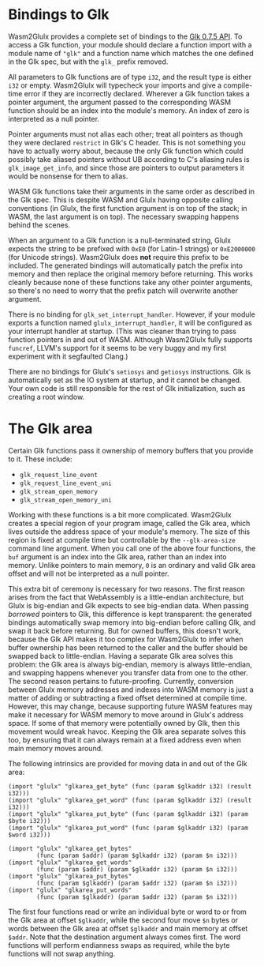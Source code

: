 # Bindings to Glk

Wasm2Glulx provides a complete set of bindings to the [Glk 0.7.5
API](https://www.eblong.com/zarf/glk/Glk-Spec-075.html). To access a Glk
function, your module should declare a function import with a module name of
`"glk"` and a function name which matches the one defined in the Glk spec, but
with the `glk_` prefix removed.

All parameters to Glk functions are of type `i32`, and the result type is either
`i32` or empty.  Wasm2Glulx will typecheck your imports and give a compile-time
error if they are incorrectly declared. Wherever a Glk function takes a pointer
argument, the argument passed to the corresponding WASM function should be an
index into the module's memory. An index of zero is interpreted as a null
pointer.

Pointer arguments must not alias each other; treat all pointers as though they
were declared `restrict` in Glk's C header. This is not something you have to
actually worry about, because the only Glk function which could possibly take
aliased pointers without UB according to C's aliasing rules is
`glk_image_get_info`, and since those are pointers to output parameters it would
be nonsense for them to alias.

WASM Glk functions take their arguments in the same order as described in the
Glk spec. This is despite WASM and Glulx having opposite calling conventions (in
Glulx, the first function argument is on top of the stack; in WASM, the last
argument is on top). The necessary swapping happens behind the scenes.

When an argument to a Glk function is a null-terminated string, Glulx expects
the string to be prefixed with `0xE0` (for Latin-1 strings) or `0xE2000000` (for
Unicode strings). Wasm2Glulx does **not** require this prefix to be included.
The generated bindings will automatically patch the prefix into memory and then
replace the original memory before returning. This works cleanly because none of
these functions take any other pointer arguments, so there's no need to worry
that the prefix patch will overwrite another argument.

There is no binding for `glk_set_interrupt_handler`. However, if your module
exports a function named `glulx_interrupt_handler`, it will be configured as
your interrupt handler at startup. (This was cleaner than trying to pass
function pointers in and out of WASM. Although Wasm2Glulx fully supports
`funcref`, LLVM's support for it seems to be very buggy and my first experiment
with it segfaulted Clang.)

There are no bindings for Glulx's `setiosys` and `getiosys` instructions. Glk is
automatically set as the IO system at startup, and it cannot be changed. Your
own code is still responsible for the rest of Glk initialization, such as
creating a root window.

# The Glk area

Certain Glk functions pass it ownership of memory buffers that you provide to
it. These include:

* `glk_request_line_event`
* `glk_request_line_event_uni`
* `glk_stream_open_memory`
* `glk_stream_open_memory_uni`

Working with these functions is a bit more complicated. Wasm2Glulx creates a
special region of your program image, called the Glk area, which lives outside
the address space of your module's memory. The size of this region is fixed at
compile time but controllable by the `--glk-area-size` command line argument.
When you call one of the above four functions, the `buf` argument is an index
into the Glk area, rather than an index into memory. Unlike pointers to main
memory, `0` is an ordinary and valid Glk area offset and will not be interpreted
as a null pointer.

This extra bit of ceremony is necessary for two reasons. The first reason arises
from the fact that WebAssembly is a little-endian architecture, but Glulx is
big-endian and Glk expects to see big-endian data. When passing *borrowed*
pointers to Glk, this difference is kept transparent: the generated bindings
automatically swap memory into big-endian before calling Glk, and swap it back
before returning. But for owned buffers, this doesn't work, because the Glk API
makes it too complex for Wasm2Glulx to infer when buffer ownership has been
returned to the caller and the buffer should be swapped back to little-endian.
Having a separate Glk area solves this problem: the Glk area is always
big-endian, memory is always little-endian, and swapping happens whenever you
transfer data from one to the other. The second reason pertains to
future-proofing. Currently, conversion between Glulx memory addresses and
indexes into WASM memory is just a matter of adding or subtracting a fixed
offset determined at compile time. However, this may change, because supporting
future WASM features may make it necessary for WASM memory to move around in
Glulx's address space. If some of that memory were potentially owned by Glk,
then this movement would wreak havoc. Keeping the Glk area separate solves this
too, by ensuring that it can always remain at a fixed address even when main
memory moves around.

The following intrinsics are provided for moving data in and out of the Glk area:

```wasm
(import "glulx" "glkarea_get_byte" (func (param $glkaddr i32) (result i32)))
(import "glulx" "glkarea_get_word" (func (param $glkaddr i32) (result i32)))
(import "glulx" "glkarea_put_byte" (func (param $glkaddr i32) (param $byte i32)))
(import "glulx" "glkarea_put_word" (func (param $glkaddr i32) (param $word i32)))

(import "glulx" "glkarea_get_bytes"
        (func (param $addr) (param $glkaddr i32) (param $n i32)))
(import "glulx" "glkarea_get_words"
        (func (param $addr) (param $glkaddr i32) (param $n i32)))
(import "glulx" "glkarea_put_bytes"
        (func (param $glkaddr) (param $addr i32) (param $n i32)))
(import "glulx" "glkarea_put_words"
        (func (param $glkaddr) (param $addr i32) (param $n i32)))
```

The first four functions read or write an individual byte or word to or from the
Glk area at offset `$glkaddr`, while the second four move `$n` bytes or words
between the Glk area at offset `$glkaddr` and main memory at offset `$addr`.
Note that the destination argument always comes first. The word functions will
perform endianness swaps as required, while the byte functions will not swap
anything.